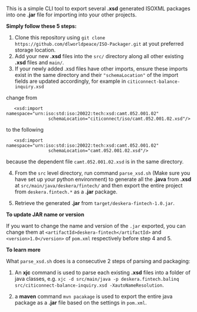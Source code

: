 This is a simple CLI tool to export several **.xsd** generated ISOXML packages into one **.jar** file for importing into your other projects.

__Simply follow these 5 steps:__

1. Clone this repository using `git clone https://github.com/dlworldpeace/ISO-Packager.git` at yout preferred storage location.
2. Add your new **.xsd** files into the `src/` directory along all other existing **.xsd** files and `main/`.
3. If your newly added .xsd files have other imports, ensure these imports exist in the same directory and their `"schemaLocation"` of the import fields are updated accordingly, for example in `citiconnect-balance-inquiry.xsd`

change from

```
   <xsd:import namespace="urn:iso:std:iso:20022:tech:xsd:camt.052.001.02"
                schemaLocation="citiconnect/iso/camt.052.001.02.xsd"/>
```
to the following
```
   <xsd:import namespace="urn:iso:std:iso:20022:tech:xsd:camt.052.001.02"
                schemaLocation="camt.052.001.02.xsd"/>
```
because the dependent file `camt.052.001.02.xsd` is in the same directory.

4. From the `src` level directory, run command `parse_xsd.sh` (Make sure you have set up your python environment) to generate all the **.java** from **.xsd** at `src/main/java/deskera/fintech/` and then export the entire project from `deskera.fintech.*` as a **.jar** package.

5. Retrieve the generated **.jar** from `target/deskera-fintech-1.0.jar`.

__To update JAR name or version__

If you want to change the name and version of the `.jar` exported, you can change them at `<artifactId>deskera-fintech</artifactId>` and `<version>1.0</version>` of `pom.xml` respectively before step 4 and 5.

__To learn more__

What `parse_xsd.sh` does is a consecutive 2 steps of parsing and packaging:

1. An **xjc** command is used to parse each existing **.xsd** files into a folder of java classes, e.g. `xjc -d src/main/java -p deskera.fintech.balinq src/citiconnect-balance-inquiry.xsd -XautoNameResolution`.

2. a **maven** command `mvn pacakage` is used to export the entire java package as a **.jar** file based on the settings in `pom.xml`.
